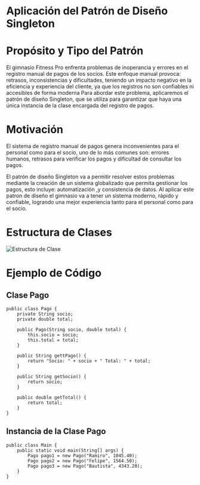 # Aplicación del Patrón de Diseño Singleton

# Propósito y Tipo del Patrón
El gimnasio Fitness Pro enfrenta problemas de inoperancia y errores en el registro manual de pagos de los socios. Este enfoque manual provoca: retrasos, inconsistencias y dificultades, teniendo un impacto negativo en la eficiencia y experiencia del cliente, ya que los registros no son confiables ni accesibles de forma moderna
Para abordar este problema, aplicaremos el patrón de diseño Singleton, que se utiliza para garantizar que haya una única instancia de la clase encargada del registro de pagos.

# Motivación
El sistema de registro manual de pagos genera inconvenientes para el personal como para el socio, uno de lo más comunes son: errores humanos, retrasos para verificar los pagos y dificultad de consultar los pagos.

El patrón de diseño Singleton va a permitir resolver estos problemas mediante la creación de un sistema globalizado que permita gestionar los pagos, esto incluye: automatización ,y consistencia de datos.
Al aplicar este patron de diseño el gimnasio va a tener un sistema moderno, rápido y confiable, logrando una mejor experiencia tanto para el personal como para el socio.

# Estructura de Clases

![Estructura de Clase](https://drive.google.com/uc?id=1HlqWM3ING3fgS0mYz1fE9MCu9KQ5_dq4)

# Ejemplo de Código


## Clase Pago

```
public class Pago {
    private String socio;
    private double total;

    public Pago(String socio, double total) {
        this.socio = socio;
        this.total = total;
    }

    public String gettPago() {
        return "Socio: " + socio + " Total: " + total;
    }

    public String getSocio() {
        return socio;
    }

    public double getTotal() {
        return total;
    }
}
```

## Instancia de la Clase Pago

```
public class Main {
    public static void main(String[] args) {
        Pago pago1 = new Pago("Ramiro", 1045.40);
        Pago pago2 = new Pago("Felipe", 1564.50);
        Pago pago3 = new Pago("Bautista", 4343.20);
    }
}
```
